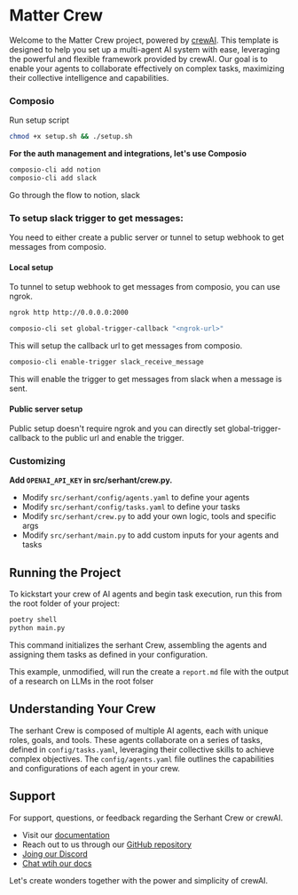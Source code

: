 # Matter Crew

Welcome to the Matter Crew project, powered by [crewAI](https://crewai.com). This template is designed to help you set up a multi-agent AI system with ease, leveraging the powerful and flexible framework provided by crewAI. Our goal is to enable your agents to collaborate effectively on complex tasks, maximizing their collective intelligence and capabilities.

### Composio
Run setup script
```bash
chmod +x setup.sh && ./setup.sh
```

**For the auth management and integrations, let's use Composio**

```bash
composio-cli add notion
composio-cli add slack
```

Go through the flow to notion, slack

### To setup slack trigger to get messages:
You need to either create a public server or tunnel to setup webhook to get messages from composio.

#### Local setup
To tunnel to setup webhook to get messages from composio, you can use ngrok.
```bash
ngrok http http://0.0.0.0:2000
```
```bash
composio-cli set global-trigger-callback "<ngrok-url>"
```
This will setup the callback url to get messages from composio.

```bash
composio-cli enable-trigger slack_receive_message
```
This will enable the trigger to get messages from slack when a message is sent.

#### Public server setup
Public setup doesn't require ngrok and you can directly set global-trigger-callback to the public url and enable the trigger.


### Customizing

**Add `OPENAI_API_KEY` in src/serhant/crew.py.**

- Modify `src/serhant/config/agents.yaml` to define your agents
- Modify `src/serhant/config/tasks.yaml` to define your tasks
- Modify `src/serhant/crew.py` to add your own logic, tools and specific args
- Modify `src/serhant/main.py` to add custom inputs for your agents and tasks

## Running the Project

To kickstart your crew of AI agents and begin task execution, run this from the root folder of your project:

```bash
poetry shell
python main.py
```

This command initializes the serhant Crew, assembling the agents and assigning them tasks as defined in your configuration.

This example, unmodified, will run the create a `report.md` file with the output of a research on LLMs in the root folser

## Understanding Your Crew

The serhant Crew is composed of multiple AI agents, each with unique roles, goals, and tools. These agents collaborate on a series of tasks, defined in `config/tasks.yaml`, leveraging their collective skills to achieve complex objectives. The `config/agents.yaml` file outlines the capabilities and configurations of each agent in your crew.

## Support

For support, questions, or feedback regarding the Serhant Crew or crewAI.

- Visit our [documentation](https://docs.crewai.com)
- Reach out to us through our [GitHub repository](https://github.com/joaomdmoura/crewai)
- [Joing our Discord](https://discord.com/invite/X4JWnZnxPb)
- [Chat wtih our docs](https://chatg.pt/DWjSBZn)

Let's create wonders together with the power and simplicity of crewAI.
